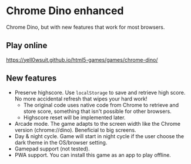# Chrome Dino enhanced
Chrome Dino, but with new features that work for most browsers.

## Play online
https://yell0wsuit.github.io/html5-games/games/chrome-dino/

## New features

- Preserve highscore. Use ``localStorage`` to save and retrieve high score. No more accidental refresh that wipes your hard work!
   - The original code uses native code from Chrome to retrieve and store score, something that isn't possible for other browsers.
   - Highscore reset will be implemented later.
- Arcade mode. The game adapts to the screen width like the Chrome version (chrome://dino). Beneficial to big screens.
- Day & night cycle. Game will start in night cycle if the user choose the dark theme in the OS/browser setting.
- Gamepad support (not tested).
- PWA support. You can install this game as an app to play offline.
